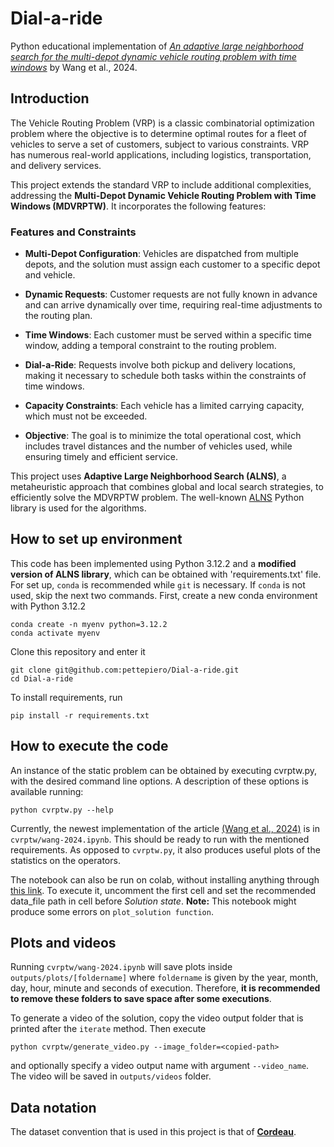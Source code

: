 # Dial-a-ride


Python educational implementation of [*An adaptive large neighborhood search for the multi-depot dynamic vehicle routing problem with time windows*](https://www.sciencedirect.com/science/article/abs/pii/S0360835224002432) by Wang et al., 2024. 

## Introduction
The Vehicle Routing Problem (VRP) is a classic combinatorial optimization problem where the objective is to determine optimal routes for a fleet of vehicles to serve a set of customers, subject to various constraints. VRP has numerous real-world applications, including logistics, transportation, and delivery services.

This project extends the standard VRP to include additional complexities, addressing the **Multi-Depot Dynamic Vehicle Routing Problem with Time Windows (MDVRPTW)**. It incorporates the following features:

### Features and Constraints
- **Multi-Depot Configuration**: Vehicles are dispatched from multiple depots, and the solution must assign each customer to a specific depot and vehicle.

- **Dynamic Requests**: Customer requests are not fully known in advance and can arrive dynamically over time, requiring real-time adjustments to the routing plan.

- **Time Windows**: Each customer must be served within a specific time window, adding a temporal constraint to the routing problem.

- **Dial-a-Ride**: Requests involve both pickup and delivery locations, making it necessary to schedule both tasks within the constraints of time windows.

- **Capacity Constraints**: Each vehicle has a limited carrying capacity, which must not be exceeded.

- **Objective**: The goal is to minimize the total operational cost, which includes travel distances and the number of vehicles used, while ensuring timely and efficient service.


This project uses **Adaptive Large Neighborhood Search (ALNS)**, a metaheuristic approach that combines global and local search strategies, to efficiently solve the MDVRPTW problem. The well-known [ALNS](https://alns.readthedocs.io/en/latest/) Python library is used for the algorithms.

## How to set up environment
This code has been implemented using Python 3.12.2 and a **modified version of ALNS library**, which can be obtained with 'requirements.txt' file. For set up, ```conda``` is recommended while ```git``` is necessary. If ```conda``` is not used, skip the next two commands.
First, create a new conda environment with Python 3.12.2
```
conda create -n myenv python=3.12.2
conda activate myenv
``` 

Clone this repository and enter it
```
git clone git@github.com:pettepiero/Dial-a-ride.git
cd Dial-a-ride
```

To install requirements, run 
```
pip install -r requirements.txt
```

## How to execute the code
An instance of the static problem can be obtained by executing cvrptw.py, with the desired command line options. A description of these options is available running: 

```
python cvrptw.py --help
```

Currently, the newest implementation of the article [(Wang et al., 2024)](https://www.sciencedirect.com/science/article/abs/pii/S0360835224002432) is in `cvrptw/wang-2024.ipynb`. This should be ready to run with the mentioned requirements. As opposed to `cvrptw.py`, it also produces useful plots of the statistics on the operators. 

The notebook can also be run on colab, without installing anything through [this link](https://colab.research.google.com/github/pettepiero/Dial-a-ride/blob/main/wang-2024.ipynb). To execute it, uncomment the first cell and set the recommended data_file path in cell before *Solution state*. **Note:** This notebook might produce some errors on `plot_solution function`.
## Plots and videos
Running `cvrptw/wang-2024.ipynb` will save plots inside `outputs/plots/[foldername]` where `foldername` is given by the year, month, day, hour, minute and seconds of execution. Therefore, **it is recommended to remove these folders to save space after some executions**.

To generate a video of the solution, copy the video output folder that is printed after the `iterate` method. Then execute 

```
python cvrptw/generate_video.py --image_folder=<copied-path> 
```
and optionally specify a video output name with argument `--video_name`. The video will be saved in `outputs/videos` folder.

## Data notation
The dataset convention that is used in this project is that of [**Cordeau**](https://www.bernabe.dorronsoro.es/vrp/index.html?/Problem_Instances/CVRPTWInstances.html).
